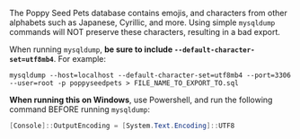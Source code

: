 The Poppy Seed Pets database contains emojis, and characters from other alphabets such as Japanese, Cyrillic, and more. Using simple `mysqldump` commands will NOT preserve these characters, resulting in a bad export.

When running `mysqldump`, **be sure to include `--default-character-set=utf8mb4`**. For example:

```
mysqldump --host=localhost --default-character-set=utf8mb4 --port=3306 --user=root -p poppyseedpets > FILE_NAME_TO_EXPORT_TO.sql
```

**When running this on Windows**, use Powershell, and run the following command BEFORE running `mysqldump`:

```powershell
[Console]::OutputEncoding = [System.Text.Encoding]::UTF8
```

